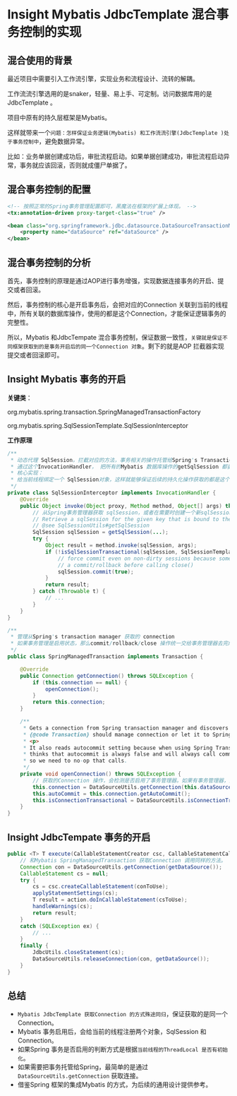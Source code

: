 # Insight Mybatis JdbcTemplate 混合事务控制的实现

## 混合使用的背景

最近项目中需要引入工作流引擎，实现业务和流程设计、流转的解耦。

工作流流引擎选用的是snaker，轻量、易上手、可定制。访问数据库用的是JdbcTemplate 。

项目中原有的持久层框架是Mybatis。

这样就带来一个`问题：怎样保证业务逻辑(Mybatis) 和工作流流引擎(JdbcTemplate )处于事务控制中`，避免数据异常。

比如：业务单据创建成功后，审批流程启动。如果单据创建成功，审批流程启动异常，事务就应该回滚，否则就成僵尸单据了。

## 混合事务控制的配置

```xml
<!-- 按照正常的Spring事务管理配置即可，黑魔法在框架的扩展上体现。 -->
<tx:annotation-driven proxy-target-class="true" />

<bean class="org.springframework.jdbc.datasource.DataSourceTransactionManager">
    <property name="dataSource" ref="dataSource" />
</bean>
```

## 混合事务控制的分析

首先，事务控制的原理是通过AOP进行事务增强，实现数据连接事务的开启、提交或者回滚。

然后，事务控制的核心是开启事务后，会把对应的Connection 关联到当前的线程中，所有关联的数据库操作，使用的都是这个Connection，才能保证逻辑事务的完整性。

所以，Mybatis 和JdbcTempate 混合事务控制，保证数据一致性，`关键就是保证不同框架获取到的是事务开启后的同一个Connection 对象`。剩下的就是AOP 拦截器实现提交或者回滚即可。

## Insight Mybatis 事务的开启

**关键类**：

org.mybatis.spring.transaction.SpringManagedTransactionFactory

org.mybatis.spring.SqlSessionTemplate.SqlSessionInterceptor

**工作原理** 

```java
/**
 * 动态代理 SqlSession，拦截对应的方法，事务相关的操作托管给Spring's Transaction Manager
 * 通过这个InvocationHandler， 把所有的Mybatis 数据库操作的getSqlSession 都委托给Spring 处理，偷天换日。
 * 核心实现：
 * 给当前线程绑定一个 SqlSession对象，这样就能够保证后续的持久化操作获取的都是这个 SqlSession对象。
 */
private class SqlSessionInterceptor implements InvocationHandler {
	@Override
	public Object invoke(Object proxy, Method method, Object[] args) throws Throwable {
        // 从Spring事务管理器获取 sqlSession，或者在需要时创建一个新sqlSession。
        // Retrieve a sqlSession for the given key that is bound to the current thread.
        // @see SqlSessionUtils#getSqlSession
		SqlSession sqlSession = getSqlSession(...);
		try {
			Object result = method.invoke(sqlSession, args);
			if (!isSqlSessionTransactional(sqlSession, SqlSessionTemplate.this.sqlSessionFactory)) {
				// force commit even on non-dirty sessions because some databases require
				// a commit/rollback before calling close()
				sqlSession.commit(true);
			}
			return result;
		} catch (Throwable t) {
			// ...
		}
	}
}

```

```java
/**
 * 管理从Spring's transaction manager 获取的 connection
 * 如果事务管理是启用状态，那么commit/rollback/close 操作统一交给事务管理器去完成。
 */
public class SpringManagedTransaction implements Transaction {

    @Override
    public Connection getConnection() throws SQLException {
        if (this.connection == null) {
            openConnection();
        }
        return this.connection;
    }

    /**
     * Gets a connection from Spring transaction manager and discovers if this
     * {@code Transaction} should manage connection or let it to Spring.
     * <p>
     * It also reads autocommit setting because when using Spring Transaction MyBatis
     * thinks that autocommit is always false and will always call commit/rollback
     * so we need to no-op that calls.
     */
    private void openConnection() throws SQLException {
        // 获取的Connection 操作，会检测是否启用了事务管理器。如果有事务管理器，会给当前线程绑定或者获取一个 Connection对象。 （Will bind a Connection to the thread if transaction synchronization is active）
        this.connection = DataSourceUtils.getConnection(this.dataSource);
        this.autoCommit = this.connection.getAutoCommit();
        this.isConnectionTransactional = DataSourceUtils.isConnectionTransactional(this.connection, this.dataSource);
    }
}
```

## Insight JdbcTempate 事务的开启

```java
public <T> T execute(CallableStatementCreator csc, CallableStatementCallback<T> action) {
	// 和Mybatis SpringManagedTransaction 获取Connection 调用同样的方法。
	Connection con = DataSourceUtils.getConnection(getDataSource());
	CallableStatement cs = null;
	try {
		cs = csc.createCallableStatement(conToUse);
		applyStatementSettings(cs);
		T result = action.doInCallableStatement(csToUse);
		handleWarnings(cs);
		return result;
	}
	catch (SQLException ex) {
		// ...
	}
	finally {
		JdbcUtils.closeStatement(cs);
		DataSourceUtils.releaseConnection(con, getDataSource());
	}
}
```

## 总结

- `Mybatis JdbcTemplate 获取Connection 的方式殊途同归`，保证获取的是同一个 Connection。
- Mybatis 事务启用后，会给当前的线程注册两个对象，SqlSession 和 Connection。
- 如果Spring 事务是否启用的判断方式是根据`当前线程的ThreadLocal 是否有初始化`。
- 如果需要把事务托管给Spring，最简单的是通过 `DataSourceUtils.getConnection` 获取连接。
- 借鉴Spring 框架的集成Mybatis 的方式，为后续的通用设计提供参考。
















